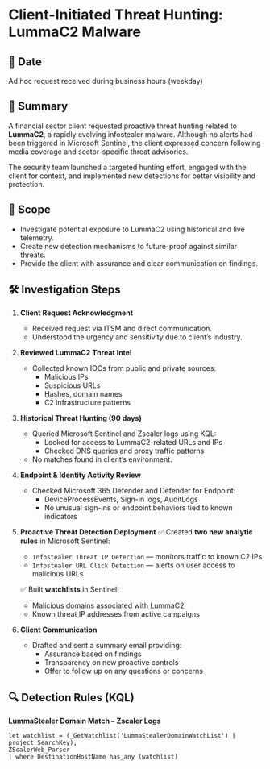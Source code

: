 # Client-Initiated Threat Hunting: LummaC2 Malware

## 📅 Date
Ad hoc request received during business hours (weekday)

## 🎯 Summary
A financial sector client requested proactive threat hunting related to **LummaC2**, a rapidly evolving infostealer malware. Although no alerts had been triggered in Microsoft Sentinel, the client expressed concern following media coverage and sector-specific threat advisories.

The security team launched a targeted hunting effort, engaged with the client for context, and implemented new detections for better visibility and protection.

## 🧭 Scope
- Investigate potential exposure to LummaC2 using historical and live telemetry.
- Create new detection mechanisms to future-proof against similar threats.
- Provide the client with assurance and clear communication on findings.

## 🛠️ Investigation Steps

1. **Client Request Acknowledgment**
   - Received request via ITSM and direct communication.
   - Understood the urgency and sensitivity due to client’s industry.

2. **Reviewed LummaC2 Threat Intel**
   - Collected known IOCs from public and private sources:
     - Malicious IPs
     - Suspicious URLs
     - Hashes, domain names
     - C2 infrastructure patterns

3. **Historical Threat Hunting (90 days)**
   - Queried Microsoft Sentinel and Zscaler logs using KQL:
     - Looked for access to LummaC2-related URLs and IPs
     - Checked DNS queries and proxy traffic patterns
   - No matches found in client’s environment.

4. **Endpoint & Identity Activity Review**
   - Checked Microsoft 365 Defender and Defender for Endpoint:
     - DeviceProcessEvents, Sign-in logs, AuditLogs
     - No unusual sign-ins or endpoint behaviors tied to known indicators

5. **Proactive Threat Detection Deployment**
   ✅ Created **two new analytic rules** in Microsoft Sentinel:
   - `Infostealer Threat IP Detection` — monitors traffic to known C2 IPs
   - `Infostealer URL Click Detection` — alerts on user access to malicious URLs

   ✅ Built **watchlists** in Sentinel:
   - Malicious domains associated with LummaC2
   - Known threat IP addresses from active campaigns

6. **Client Communication**
   - Drafted and sent a summary email providing:
     - Assurance based on findings
     - Transparency on new proactive controls
     - Offer to follow up on any questions or concerns

## 🔍 Detection Rules (KQL)

**LummaStealer Domain Match – Zscaler Logs**
```kql
let watchlist = (_GetWatchlist('LummaStealerDomainWatchList') | project SearchKey);
ZScalerWeb_Parser
| where DestinationHostName has_any (watchlist)


